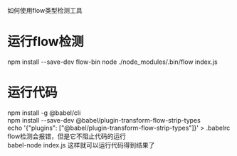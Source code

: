 如何使用flow类型检测工具  
# 运行flow检测
npm install --save-dev flow-bin
node ./node_modules/.bin/flow index.js 

# 运行代码
npm install -g @babel/cli  
npm install --save-dev @babel/plugin-transform-flow-strip-types  
echo '{"plugins": ["@babel/plugin-transform-flow-strip-types"]}' > .babelrc  
flow检测会报错，但是它不阻止代码的运行  
babel-node index.js 这样就可以运行代码得到结果了